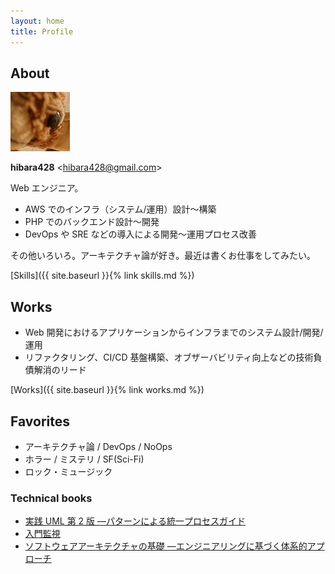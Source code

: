 ```yaml
---
layout: home
title: Profile
---
```


## About

![img/gizmo-icon.jpg](img/gizmo-icon.jpg)

**hibara428** \<hibara428@gmail.com\>

Web エンジニア。

- AWS でのインフラ（システム/運用）設計〜構築
- PHP でのバックエンド設計〜開発
- DevOps や SRE などの導入による開発〜運用プロセス改善

その他いろいろ。アーキテクチャ論が好き。最近は書くお仕事をしてみたい。

[Skills]({{ site.baseurl }}{% link skills.md %})

## Works

- Web 開発におけるアプリケーションからインフラまでのシステム設計/開発/運用
- リファクタリング、CI/CD 基盤構築、オブザーバビリティ向上などの技術負債解消のリード

[Works]({{ site.baseurl }}{% link works.md %})

## Favorites

- アーキテクチャ論 / DevOps / NoOps
- ホラー / ミステリ / SF(Sci-Fi)
- ロック・ミュージック

### Technical books

- [実践 UML 第 2 版 ―パターンによる統一プロセスガイド](https://amzn.asia/d/6sizWhb)
- [入門監視](https://www.oreilly.co.jp/books/9784873118642/)
- [ソフトウェアアーキテクチャの基礎 ―エンジニアリングに基づく体系的アプローチ](https://www.oreilly.co.jp//books/9784873119823/)
